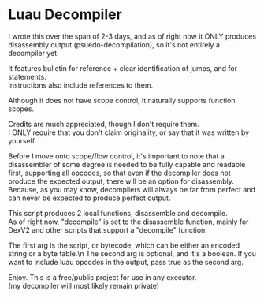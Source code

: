# Luau Decompiler

I wrote this over the span of 2-3 days, and as of right now it ONLY produces disassembly output (psuedo-decompilation), so it's not entirely a decompiler yet.<br>

It features bulletin for reference + clear identification of jumps, and for statements.<br>
Instructions also include references to them.<br>

Although it does not have scope control, it naturally supports function scopes.<br>

Credits are much appreciated, though I don't require them.<br>
I ONLY require that you don't claim originality, or say that it was written by yourself.<br>

Before I move onto scope/flow control, it's important to note that a disassembler of some degree is needed to be fully capable and readable first, supporting all opcodes, so that even if the decompiler does not produce the expected output, there will be an option for disassembly. Because,  as you may know, decompilers will always be far from perfect and can never be expected to produce perfect output.<br>

This script produces 2 local functions, disassemble and decompile.<br>
As of right now, "decompile" is set to the disassemble function, mainly for DexV2 and other scripts that support a "decompile" function.<br>

The first arg is the script, or bytecode, which can be either an encoded string or a byte table.\n
The second arg is optional, and it's a boolean. If you want to include luau opcodes in the output, pass true as the second arg.<br>

Enjoy. This is a free/public project for use in any executor.<br>
(my decompiler will most likely remain private)<br>
